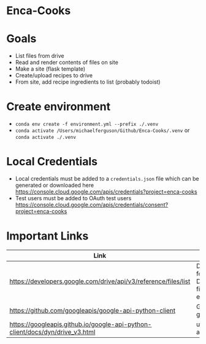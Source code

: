 # Enca-Cooks

# Goals
- List files from drive
- Read and render contents of files on site
- Make a site (flask template)
- Create/upload recipes to drive
- From site, add recipe ingredients to list (probably todoist)

# Create environment
- `conda env create -f environment.yml --prefix ./.venv`
- `conda activate /Users/michaelferguson/Github/Enca-Cooks/.venv` or `conda activate ./.venv`

# Local Credentials
- Local credentials must be added to a `credentials.json` file which can be generated or downloaded here https://console.cloud.google.com/apis/credentials?project=enca-cooks
- Test users must be added to OAuth test users https://console.cloud.google.com/apis/credentials/consent?project=enca-cooks

# Important Links
| Link | Comment |
| - | - |
| https://developers.google.com/drive/api/v3/reference/files/list | Documentation for Google Drive list files/folders endpoint |
| https://github.com/googleapis/google-api-python-client | Google API github page |
| https://googleapis.github.io/google-api-python-client/docs/dyn/drive_v3.html | ugly google api docs |
